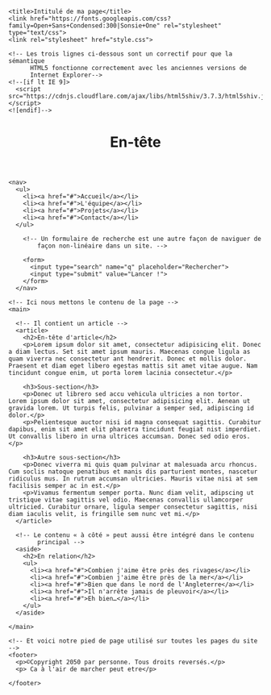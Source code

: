 <!DOCTYPE html>
<html>
  <head>
    <meta charset="utf-8">
 
    <title>Intitulé de ma page</title>
    <link href="https://fonts.googleapis.com/css?family=Open+Sans+Condensed:300|Sonsie+One" rel="stylesheet" type="text/css">
    <link rel="stylesheet" href="style.css">

    <!-- Les trois lignes ci‑dessous sont un correctif pour que la sémantique
          HTML5 fonctionne correctement avec les anciennes versions de
          Internet Explorer--> 
    <!--[if lt IE 9]>
      <script src="https://cdnjs.cloudflare.com/ajax/libs/html5shiv/3.7.3/html5shiv.js"></script>
    <![endif]-->
  </head>

  <body>
    <!-- Voici notre en‑tête principale utilisée dans toutes les pages
          de notre site web -->
    <header>
      <h1>En-tête</h1>
    </header>

    <nav>
      <ul>
        <li><a href="#">Accueil</a></li>
        <li><a href="#">L'équipe</a></li>
        <li><a href="#">Projets</a></li>
        <li><a href="#">Contact</a></li>
      </ul>

        <!-- Un formulaire de recherche est une autre façon de naviguer de
            façon non‑linéaire dans un site. -->

        <form>
          <input type="search" name="q" placeholder="Rechercher">
          <input type="submit" value="Lancer !">
        </form>
      </nav>

    <!-- Ici nous mettons le contenu de la page -->
    <main>

      <!-- Il contient un article -->
      <article>
        <h2>En-tête d'article</h2>
        <p>Lorem ipsum dolor sit amet, consectetur adipisicing elit. Donec a diam lectus. Set sit amet ipsum mauris. Maecenas congue ligula as quam viverra nec consectetur ant hendrerit. Donec et mollis dolor. Praesent et diam eget libero egestas mattis sit amet vitae augue. Nam tincidunt congue enim, ut porta lorem lacinia consectetur.</p>

        <h3>Sous‑section</h3>
        <p>Donec ut librero sed accu vehicula ultricies a non tortor. Lorem ipsum dolor sit amet, consectetur adipisicing elit. Aenean ut gravida lorem. Ut turpis felis, pulvinar a semper sed, adipiscing id dolor.</p>
        <p>Pelientesque auctor nisi id magna consequat sagittis. Curabitur dapibus, enim sit amet elit pharetra tincidunt feugiat nist imperdiet. Ut convallis libero in urna ultrices accumsan. Donec sed odio eros.</p>

        <h3>Autre sous‑section</h3>
        <p>Donec viverra mi quis quam pulvinar at malesuada arcu rhoncus. Cum soclis natoque penatibus et manis dis parturient montes, nascetur ridiculus mus. In rutrum accumsan ultricies. Mauris vitae nisi at sem facilisis semper ac in est.</p>
        <p>Vivamus fermentum semper porta. Nunc diam velit, adipscing ut tristique vitae sagittis vel odio. Maecenas convallis ullamcorper ultricied. Curabitur ornare, ligula semper consectetur sagittis, nisi diam iaculis velit, is fringille sem nunc vet mi.</p>
      </article>

      <!-- Le contenu « à côté » peut aussi être intégré dans le contenu
            principal -->
      <aside>
        <h2>En relation</h2>
        <ul>
          <li><a href="#">Combien j'aime être près des rivages</a></li>
          <li><a href="#">Combien j'aime être près de la mer</a></li>
          <li><a href="#">Bien que dans le nord de l'Angleterre</a></li>
          <li><a href="#">Il n'arrête jamais de pleuvoir</a></li>
          <li><a href="#">Eh bien…</a></li>
        </ul>
      </aside>

    </main>

    <!-- Et voici notre pied de page utilisé sur toutes les pages du site -->
    <footer>
      <p>©Copyright 2050 par personne. Tous droits reversés.</p>
      <p> Ca à l'air de marcher peut etre</p>
      
    </footer>

  </body>
</html>
